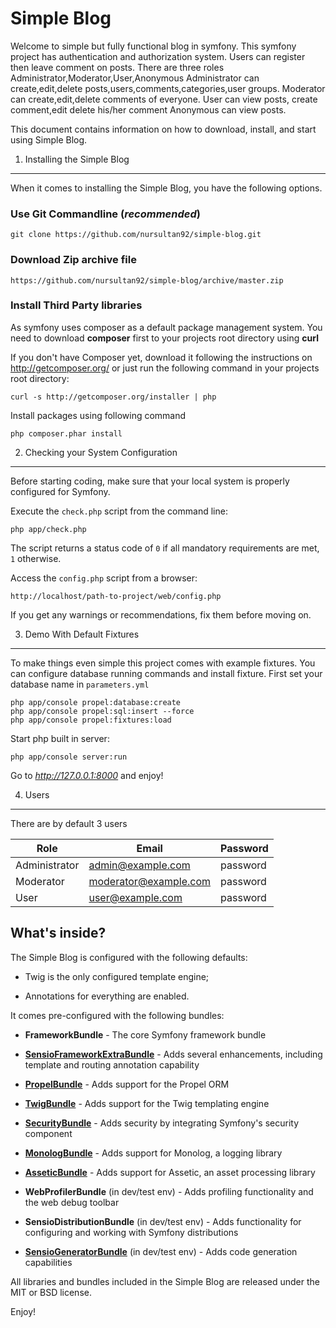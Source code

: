 Simple Blog
========================

Welcome to simple but fully functional blog in symfony. This symfony project
has authentication and authorization system. Users can register then leave comment on posts.
There are three roles Administrator,Moderator,User,Anonymous
Administrator can create,edit,delete posts,users,comments,categories,user groups.
Moderator can create,edit,delete comments of everyone.
User can view posts, create comment,edit delete his/her comment
Anonymous can view posts.

This document contains information on how to download, install, and start
using Simple Blog.

1) Installing the Simple Blog
----------------------------------

When it comes to installing the Simple Blog, you have the
following options.

### Use Git Commandline (*recommended*)

    git clone https://github.com/nursultan92/simple-blog.git

### Download Zip archive file

    https://github.com/nursultan92/simple-blog/archive/master.zip

### Install Third Party libraries

As symfony uses composer as a default package management system. You need to
download **composer** first to your projects root directory using **curl**

If you don't have Composer yet, download it following the instructions on
http://getcomposer.org/ or just run the following command in your projects root directory:

    curl -s http://getcomposer.org/installer | php

Install packages using following command

    php composer.phar install

2) Checking your System Configuration
-------------------------------------

Before starting coding, make sure that your local system is properly
configured for Symfony.

Execute the `check.php` script from the command line:

    php app/check.php

The script returns a status code of `0` if all mandatory requirements are met,
`1` otherwise.

Access the `config.php` script from a browser:

    http://localhost/path-to-project/web/config.php

If you get any warnings or recommendations, fix them before moving on.


3) Demo With Default Fixtures
-----------------------------

To make things even simple this project comes with example fixtures. You can configure
database running commands and install fixture.
First set your database name in `parameters.yml`

    php app/console propel:database:create
    php app/console propel:sql:insert --force
    php app/console propel:fixtures:load

Start php built in server:
   
    php app/console server:run
    
Go to *http://127.0.0.1:8000* and enjoy!


4) Users
---------
There are by default 3 users

   Role | Email | Password
   -----|-------|---------
 Administrator | admin@example.com    | password
 Moderator     | moderator@example.com | password
 User          | user@example.com     | password

What's inside?
---------------

The Simple Blog is configured with the following defaults:

  * Twig is the only configured template engine;

  * Annotations for everything are enabled.

It comes pre-configured with the following bundles:

  * **FrameworkBundle** - The core Symfony framework bundle

  * [**SensioFrameworkExtraBundle**][6] - Adds several enhancements, including
    template and routing annotation capability

  * [**PropelBundle**][7] - Adds support for the Propel ORM
  * [**TwigBundle**][8] - Adds support for the Twig templating engine

  * [**SecurityBundle**][9] - Adds security by integrating Symfony's security
    component

  * [**MonologBundle**][11] - Adds support for Monolog, a logging library

  * [**AsseticBundle**][12] - Adds support for Assetic, an asset processing
    library

  * **WebProfilerBundle** (in dev/test env) - Adds profiling functionality and
    the web debug toolbar

  * **SensioDistributionBundle** (in dev/test env) - Adds functionality for
    configuring and working with Symfony distributions

  * [**SensioGeneratorBundle**][13] (in dev/test env) - Adds code generation
    capabilities

All libraries and bundles included in the Simple Blog are
released under the MIT or BSD license.

Enjoy!

[1]:  http://symfony.com/doc/2.5/book/installation.html
[2]:  http://getcomposer.org/
[3]:  http://symfony.com/download
[4]:  http://symfony.com/doc/2.5/quick_tour/the_big_picture.html
[5]:  http://symfony.com/doc/2.5/index.html
[6]:  http://symfony.com/doc/2.5/bundles/SensioFrameworkExtraBundle/index.html
[7]:  https://github.com/propelorm/PropelBundle
[8]:  http://symfony.com/doc/2.5/book/templating.html
[9]:  http://symfony.com/doc/2.5/book/security.html
[11]: http://symfony.com/doc/2.5/cookbook/logging/monolog.html
[12]: http://symfony.com/doc/2.5/cookbook/assetic/asset_management.html
[13]: http://symfony.com/doc/2.5/bundles/SensioGeneratorBundle/index.html
